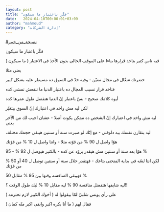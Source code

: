 ```yaml
---
layout: post
title: "فكّر باعتبار ما سيكون"
date:   2024-04-10T00:00:01+03:00
author: "mahmoud"
category: "إدارة الشركات"
---
```



[<u>\#نصيحة\_من\_خبير</u>](https://www.facebook.com/hashtag/%D9%86%D8%B5%D9%8A%D8%AD%D8%A9_%D9%85%D9%86_%D8%AE%D8%A8%D9%8A%D8%B1?__eep__=6&__cft__%5b0%5d=AZXyR0u4fnNL-ptiHgA8i7hi_BszsOqaEmv0p5YDAd4izXambM0C0wiwPRhTu9oRx7CWr8uvIhBkyeVL0YtafaG_0n2l7zvMPI82dTOivu9G0liP8CY6FKDGHWdCOZh_neb0o8cGrh3O--ldmoU5icb5_KBSmas529TKRk73dvQmw6LQc7GTTJi3-iqQhElQQ7o&__tn__=*NK-R)




فكّر باعتبار ما سيكون




فيه ناس كتير بتاخد قرارها بناءا على الموقف الحالي بدون
الأخذ في الاعتبار ( ما سيكون )




يعني مثلا

حضرتك شغّال في مجال معيّن - وفيه حدّ في السوق ده مسيطر عليه
بشكل كبير

فتاخد قرار تسيب المجال ده باعتبار الدنيا ما تنفعش تمشي
كده




أيوه كلامك صحيح - بسّ باعتبار إنّ الدنيا هتفضل طول عمرها
كده

لكن ليه مش واخد في اعتبارك إنّ السوق بيتغيّر

ليه مش واخد في اعتبارك إنّ الشخص ده ممكن يكوت أصلا - عشان
اجيب لك من الآخر يعني




ليه بتقارن نفسك بيه دلوقتي - مع إنّك لو صبرت سنة أو سنتين
هيبقى حجمك مختلف

هوّا واصل ل 90 % من قوّته مثلا - وانتا واصل ل 10 % من
قوّتك




هوّا بعد سنة أو سنتين مش هيقدر يزوّد عن كده - بالكتير
هيوصل ل 92 % - 95 %

لكن انتا لسّه في بداية المنحنى بتاعك - فهتقدر خلال سنة أو
سنتين توصل ل 40 أو 50 % من قوّتك

فهيبقى المنافسة وقتها بين 95 % مقابل 50 %

ليه شايفها هتفضل منافسة 90 % ليه مقابل 10 % ليك طول
الوقت ؟!!




على رأي يونس شلبيّ لمّا بيقولوا له ( أخوك الكبير لازم
تحترمه )

فقال لهم ( ما أنا بكره اكبر وابقى اكبر منّه كمان )
